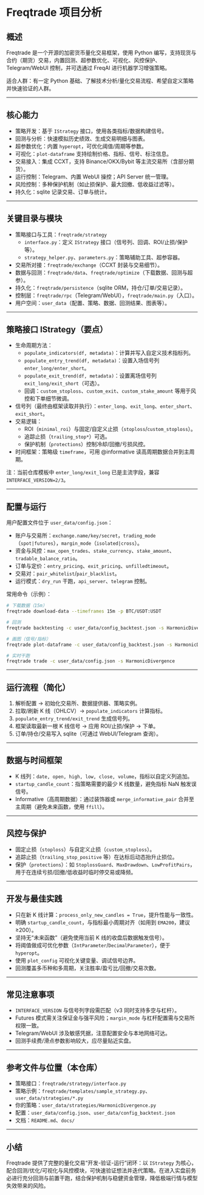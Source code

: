 # Freqtrade 项目分析

## 概述

Freqtrade 是一个开源的加密货币量化交易框架，使用 Python 编写，支持现货与合约（期货）交易，内置回测、超参数优化、可视化、风控保护、Telegram/WebUI 控制，并可选通过 FreqAI 进行机器学习增强策略。

适合人群：有一定 Python 基础、了解技术分析/量化交易流程、希望自定义策略并快速验证的人群。

---

## 核心能力

- 策略开发：基于 `IStrategy` 接口，使用各类指标/数据构建信号。
- 回测与分析：快速模拟历史绩效、生成交易明细与图表。
- 超参数优化：内置 `hyperopt`，可优化阈值/周期等参数。
- 可视化：`plot-dataframe` 支持绘制价格、指标、信号、标注信息。
- 交易接入：集成 CCXT，支持 Binance/OKX/Bybit 等主流交易所（含部分期货）。
- 运行控制：Telegram、内置 WebUI 操控；API Server 统一管理。
- 风险控制：多种保护机制（如止损保护、最大回撤、低收益过滤等）。
- 持久化：sqlite 记录交易、订单与统计。

---

## 关键目录与模块

- 策略接口与工具：`freqtrade/strategy`
  - `interface.py`：定义 `IStrategy` 接口（信号列、回调、ROI/止损/保护等）。
  - `strategy_helper.py`、`parameters.py`：策略辅助工具、超参容器。
- 交易所对接：`freqtrade/exchange`（CCXT 封装与交易细节）。
- 数据与回测：`freqtrade/data`、`freqtrade/optimize`（下载数据、回测与超参）。
- 持久化：`freqtrade/persistence`（sqlite ORM，持仓/订单/交易记录）。
- 控制层：`freqtrade/rpc`（Telegram/WebUI），`freqtrade/main.py`（入口）。
- 用户空间：`user_data`（配置、策略、数据、回测结果、图表等）。

---

## 策略接口 IStrategy（要点）

- 生命周期方法：
  - `populate_indicators(df, metadata)`：计算并写入自定义技术指标列。
  - `populate_entry_trend(df, metadata)`：设置入场信号列 `enter_long/enter_short`。
  - `populate_exit_trend(df, metadata)`：设置离场信号列 `exit_long/exit_short`（可选）。
  - 回调：`custom_stoploss`、`custom_exit`、`custom_stake_amount` 等用于风控和下单细节微调。
- 信号列（最终由框架读取并执行）：`enter_long`、`exit_long`、`enter_short`、`exit_short`。
- 交易逻辑：
  - ROI（`minimal_roi`）与固定/自定义止损（`stoploss`/`custom_stoploss`）。
  - 追踪止损（`trailing_stop*`）可选。
  - 保护机制（`protections`）控制冷却/回撤/亏损风控。
- 时间框架：策略级 `timeframe`，可用 @informative 读高周期数据合并到主周期。

注：当前仓库模板中 `enter_long/exit_long` 已是主流字段，兼容 `INTERFACE_VERSION=2/3`。

---

## 配置与运行

用户配置文件位于 `user_data/config.json`：

- 账户与交易所：`exchange.name/key/secret`，`trading_mode`（`spot|futures`），`margin_mode`（`isolated|cross`）。
- 资金与风控：`max_open_trades`、`stake_currency`、`stake_amount`、`tradable_balance_ratio`。
- 订单与定价：`entry_pricing`、`exit_pricing`、`unfilledtimeout`。
- 交易对：`pair_whitelist`/`pair_blacklist`。
- 运行模式：`dry_run` 干跑，`api_server`、`telegram` 控制。

常用命令（示例）：

```bash
# 下载数据（15m）
freqtrade download-data --timeframes 15m -p BTC/USDT:USDT

# 回测
freqtrade backtesting -c user_data/config_backtest.json -s HarmonicDivergence --timeframe 15m --timerange 20240101-20241001 --enable-protections

# 画图（信号/指标）
freqtrade plot-dataframe -c user_data/config_backtest.json -s HarmonicDivergence -p BTC/USDT:USDT --timeframe 15m --timerange 20240901-20241001

# 实时干跑
freqtrade trade -c user_data/config.json -s HarmonicDivergence
```

---

## 运行流程（简化）

1) 解析配置 → 初始化交易所、数据提供器、策略实例。
2) 拉取/刷新 K 线（OHLCV）→ `populate_indicators` 计算指标。
3) `populate_entry_trend/exit_trend` 生成信号列。
4) 框架读取最新一根 K 线信号 → 应用 ROI/止损/保护 → 下单。
5) 订单/持仓/交易写入 sqlite（可通过 WebUI/Telegram 查询）。

---

## 数据与时间框架

- K 线列：`date, open, high, low, close, volume`，指标以自定义列追加。
- `startup_candle_count`：指策略需要的最少 K 线数量，避免指标 NaN 触发误信号。
- Informative（高周期数据）：通过装饰器或 `merge_informative_pair` 合并至主周期（避免未来函数，使用 `ffill`）。

---

## 风控与保护

- 固定止损（`stoploss`）与自定义止损（`custom_stoploss`）。
- 追踪止损（`trailing_stop_positive` 等）在达标后动态抬升止损位。
- 保护（`protections`）：如 `StoplossGuard`、`MaxDrawdown`、`LowProfitPairs`，用于在连续亏损/回撤/低收益时临时停交易或降频。

---

## 开发与最佳实践

- 只在新 K 线计算：`process_only_new_candles = True`，提升性能与一致性。
- 明确 `startup_candle_count`，与指标最小周期对齐（如用到 `EMA200`，建议 ≥200）。
- 坚持无“未来函数”（避免使用当前 K 线的收盘后数据触发信号）。
- 将阈值做成可优化参数（`IntParameter`/`DecimalParameter`），便于 `hyperopt`。
- 使用 `plot_config` 可视化关键变量、调试信号边界。
- 回测覆盖多币种和多周期，关注胜率/盈亏比/回撤/交易次数。

---

## 常见注意事项

- `INTERFACE_VERSION` 与信号列字段需匹配（v3 同时支持多空与杠杆）。
- Futures 模式需关注保证金与强平风险；`margin_mode` 与杠杆配置需与交易所权限一致。
- Telegram/WebUI 涉及敏感凭据，注意配置安全与本地网络可达。
- 回测手续费/滑点参数影响较大，应尽量贴近实盘。

---

## 参考文件与位置（本仓库）

- 策略接口：`freqtrade/strategy/interface.py`
- 策略示例：`freqtrade/templates/sample_strategy.py`、`user_data/strategies/*.py`
- 你的策略：`user_data/strategies/HarmonicDivergence.py`
- 配置：`user_data/config.json`、`user_data/config_backtest.json`
- 文档：`README.md`、`docs/`

---

## 小结

Freqtrade 提供了完整的量化交易“开发-验证-运行”闭环：以 `IStrategy` 为核心，配合回测/优化/可视化与风控模块，可快速验证想法并迭代策略。在进入实盘前务必进行充分回测与前置干跑，结合保护机制与稳健资金管理，降低极端行情与模型失效带来的风险。

